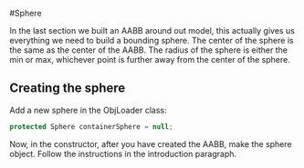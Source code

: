 #Sphere

In the last section we built an AABB around out model, this actually gives us everything we need to build a bounding sphere.
The center of the sphere is the same as the center of the AABB. The radius of the sphere is either the min or max, whichever point is further away from the center of the sphere.

## Creating the sphere

Add a new sphere in the ObjLoader class:

```cs
protected Sphere containerSphere = null;
```

Now, in the constructor, after you have created the AABB, make the sphere object. Follow the instructions in the introduction paragraph.